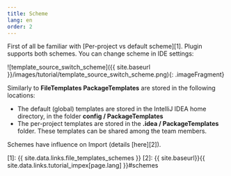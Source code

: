 ```yaml
---
title: Scheme
lang: en
order: 2
---
```


First of all be familiar with [Per-project vs default scheme][1]. Plugin supports both schemes. You can change scheme in IDE settings:

![template_source_switch_scheme]({{ site.baseurl }}/images/tutorial/template_source_switch_scheme.png){: .imageFragment}

Similarly to **FileTemplates PackageTemplates** are stored in the following locations:

* The default (global) templates are stored in the IntelliJ IDEA home directory, in the folder **config / PackageTemplates**
* The per-project templates are stored in the **.idea / PackageTemplates** folder. These templates can be shared among the team members.

Schemes have influence on Import (details [here][2]).

[1]: {{ site.data.links.file_templates_schemes }}
[2]: {{ site.baseurl}}{{ site.data.links.tutorial_impex[page.lang] }}#schemes
